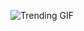 
<!-- GIF_SECTION -->
![Trending GIF](https://media4.giphy.com/media/v1.Y2lkPThiYjIxNzcydHRnNzZ0b3p3b2hiZDhkYXU1NXJ4YjE1c2x5bm5hMzlmZzlhcDNpbCZlcD12MV9naWZzX3NlYXJjaCZjdD1n/11ZSwQNWba4YF2/giphy.gif)
<!-- END_GIF_SECTION -->
